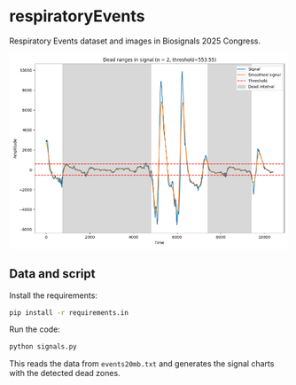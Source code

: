 # respiratoryEvents

Respiratory Events dataset and images in Biosignals 2025 Congress.

![Example signal from the dataset](plots/002.png)

## Data and script

Install the requirements:

```sh
pip install -r requirements.in
```

Run the code:

```sh
python signals.py
```
This reads the data from `events20mb.txt` and generates the signal charts with the detected dead zones.